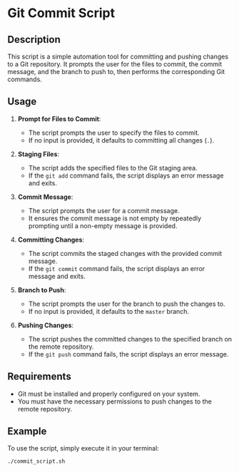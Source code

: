 # Git Commit Script

## Description

This script is a simple automation tool for committing and pushing changes to a Git repository. It prompts the user for the files to commit, the commit message, and the branch to push to, then performs the corresponding Git commands.

## Usage

1. **Prompt for Files to Commit**:
    - The script prompts the user to specify the files to commit.
    - If no input is provided, it defaults to committing all changes (`.`).

2. **Staging Files**:
    - The script adds the specified files to the Git staging area.
    - If the `git add` command fails, the script displays an error message and exits.

3. **Commit Message**:
    - The script prompts the user for a commit message.
    - It ensures the commit message is not empty by repeatedly prompting until a non-empty message is provided.

4. **Committing Changes**:
    - The script commits the staged changes with the provided commit message.
    - If the `git commit` command fails, the script displays an error message and exits.

5. **Branch to Push**:
    - The script prompts the user for the branch to push the changes to.
    - If no input is provided, it defaults to the `master` branch.

6. **Pushing Changes**:
    - The script pushes the committed changes to the specified branch on the remote repository.
    - If the `git push` command fails, the script displays an error message.

## Requirements

- Git must be installed and properly configured on your system.
- You must have the necessary permissions to push changes to the remote repository.

## Example

To use the script, simply execute it in your terminal:

```bash
./commit_script.sh
